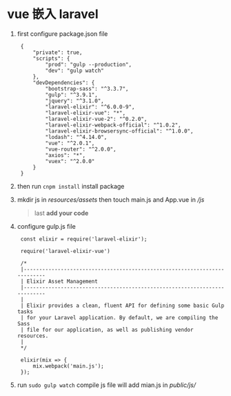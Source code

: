 # vue 嵌入 laravel

1. first configure package.json file

        {
            "private": true,
            "scripts": {
                "prod": "gulp --production",
                "dev": "gulp watch"
            },
            "devDependencies": {
                "bootstrap-sass": "^3.3.7",
                "gulp": "^3.9.1",
                "jquery": "^3.1.0",
                "laravel-elixir": "^6.0.0-9",
                "laravel-elixir-vue": "*",
                "laravel-elixir-vue-2": "^0.2.0",
                "laravel-elixir-webpack-official": "^1.0.2",
                "laravel-elixir-browsersync-official": "^1.0.0",
                "lodash": "^4.14.0",
                "vue": "^2.0.1",
                "vue-router": "^2.0.0",
                "axios": "*",
                "vuex": "^2.0.0"
            }
        }

2. then run `cnpm install` install package

3. mkdir js in _resources/assets_ then touch main.js and App.vue in _/js_ 
    >last __add your code__

4. configure gulp.js file

        const elixir = require('laravel-elixir');

        require('laravel-elixir-vue')

        /*
        |--------------------------------------------------------------------------
        | Elixir Asset Management
        |--------------------------------------------------------------------------
        |
        | Elixir provides a clean, fluent API for defining some basic Gulp tasks
        | for your Laravel application. By default, we are compiling the Sass
        | file for our application, as well as publishing vendor resources.
        |
        */

        elixir(mix => {
            mix.webpack('main.js');
        });


5. run `sudo gulp watch` compile js file will add mian.js in _public/js/_

